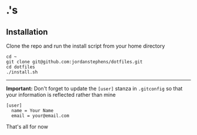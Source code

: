 # .'s

## Installation

Clone the repo and run the install script from your home directory

    cd ~
    git clone git@github.com:jordanstephens/dotfiles.git
    cd dotfiles
    ./install.sh

* * *

**Important:** Don't forget to update the `[user]` stanza in `.gitconfig` so that your information is reflected rather than mine

    [user]
      name = Your Name
      email = your@email.com

That's all for now
